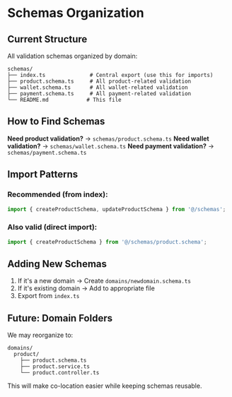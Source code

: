 # Schemas Organization

## Current Structure

All validation schemas organized by domain:

```
schemas/
├── index.ts              # Central export (use this for imports)
├── product.schema.ts     # All product-related validation
├── wallet.schema.ts      # All wallet-related validation  
├── payment.schema.ts     # All payment-related validation
└── README.md            # This file
```

## How to Find Schemas

**Need product validation?** → `schemas/product.schema.ts`
**Need wallet validation?** → `schemas/wallet.schema.ts`
**Need payment validation?** → `schemas/payment.schema.ts`

## Import Patterns

### Recommended (from index):
```typescript
import { createProductSchema, updateProductSchema } from '@/schemas';
```

### Also valid (direct import):
```typescript
import { createProductSchema } from '@/schemas/product.schema';
```

## Adding New Schemas

1. If it's a new domain → Create `domains/newdomain.schema.ts`
2. If it's existing domain → Add to appropriate file
3. Export from `index.ts`

## Future: Domain Folders

We may reorganize to:
```
domains/
  product/
    ├── product.schema.ts
    ├── product.service.ts
    └── product.controller.ts
```

This will make co-location easier while keeping schemas reusable.

